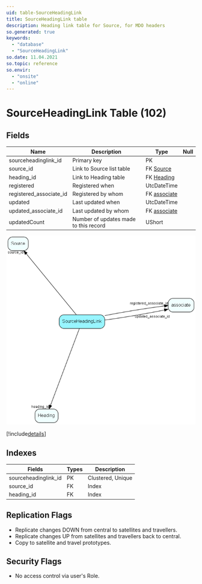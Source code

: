 ```yaml
---
uid: table-SourceHeadingLink
title: SourceHeadingLink table
description: Heading link table for Source, for MDO headers
so.generated: true
keywords:
  - "database"
  - "SourceHeadingLink"
so.date: 11.04.2021
so.topic: reference
so.envir:
  - "onsite"
  - "online"
---
```


# SourceHeadingLink Table (102)

## Fields

| Name | Description | Type | Null |
|------|-------------|------|:----:|
|sourceheadinglink\_id|Primary key|PK| |
|source\_id|Link to Source list table|FK [Source](source.md)| |
|heading\_id|Link to Heading table|FK [Heading](heading.md)| |
|registered|Registered when|UtcDateTime| |
|registered\_associate\_id|Registered by whom|FK [associate](associate.md)| |
|updated|Last updated when|UtcDateTime| |
|updated\_associate\_id|Last updated by whom|FK [associate](associate.md)| |
|updatedCount|Number of updates made to this record|UShort| |


![SourceHeadingLink table relationship diagram](./media/SourceHeadingLink.png)

[!include[details](./includes/sourceheadinglink.md)]

## Indexes

| Fields | Types | Description |
|--------|-------|-------------|
|sourceheadinglink\_id |PK |Clustered, Unique |
|source\_id |FK |Index |
|heading\_id |FK |Index |

## Replication Flags

* Replicate changes DOWN from central to satellites and travellers.
* Replicate changes UP from satellites and travellers back to central.
* Copy to satellite and travel prototypes.

## Security Flags

* No access control via user's Role.

